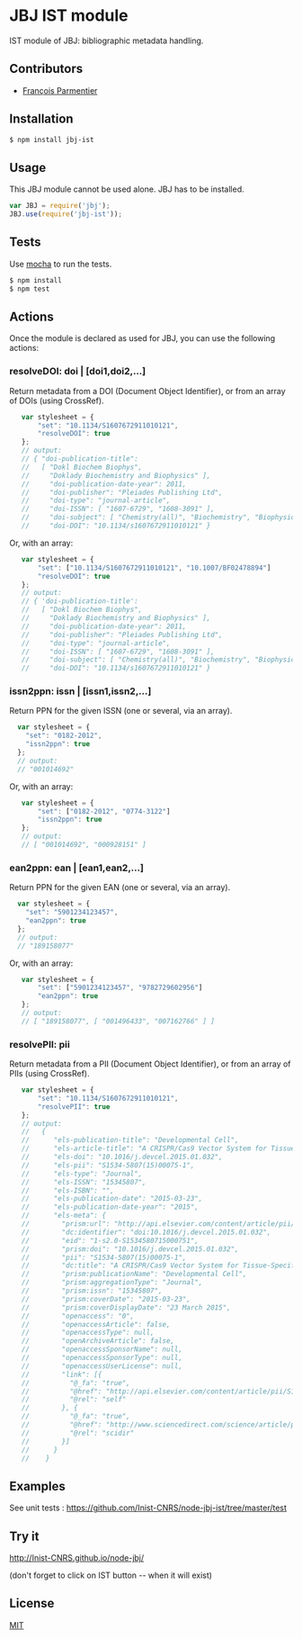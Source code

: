 # JBJ IST module

IST module of JBJ: bibliographic metadata handling.

## Contributors

  * [François Parmentier](https://github.com/parmentf)

## Installation

```bash
$ npm install jbj-ist
```

## Usage

This JBJ module cannot be used alone. JBJ has to be installed.

```js
var JBJ = require('jbj');
JBJ.use(require('jbj-ist'));
```

## Tests

Use [mocha](https://github.com/visionmedia/mocha) to run the tests.

```bash
$ npm install
$ npm test
```

## Actions

Once the module is declared as used for JBJ, you can use the following actions:

<a id="resolveDOI"></a>
### resolveDOI: doi | [doi1,doi2,...]

Return metadata from a DOI (Document Object Identifier), or from an array of
DOIs (using CrossRef).

```javascript
   var stylesheet = {
       "set": "10.1134/S1607672911010121",
       "resolveDOI": true
   };
   // output:
   // { "doi-publication-title": 
   //   [ "Dokl Biochem Biophys",
   //     "Doklady Biochemistry and Biophysics" ],
   //     "doi-publication-date-year": 2011,
   //     "doi-publisher": "Pleiades Publishing Ltd",
   //     "doi-type": "journal-article",
   //     "doi-ISSN": [ "1607-6729", "1608-3091" ],
   //     "doi-subject": [ "Chemistry(all)", "Biochemistry", "Biophysics" ],
   //     "doi-DOI": "10.1134/s1607672911010121" }
```

Or, with an array:

```javascript
   var stylesheet = {
       "set": ["10.1134/S1607672911010121", "10.1007/BF02478894"]
       "resolveDOI": true
   };
   // output:
   // { 'doi-publication-title': 
   //   [ "Dokl Biochem Biophys",
   //     "Doklady Biochemistry and Biophysics" ],
   //     "doi-publication-date-year": 2011,
   //     "doi-publisher": "Pleiades Publishing Ltd",
   //     "doi-type": "journal-article",
   //     "doi-ISSN": [ "1607-6729", "1608-3091" ],
   //     "doi-subject": [ "Chemistry(all)", "Biochemistry", "Biophysics" ],
   //     "doi-DOI": "10.1134/s1607672911010121" }
```


<a id="issn2ppn"></a>
### issn2ppn: issn | [issn1,issn2,...]

Return PPN for the given ISSN (one or several, via an array).

```javascript
  var stylesheet = {
    "set": "0182-2012",
    "issn2ppn": true
  };
  // output:
  // "001014692"
```

Or, with an array:

```javascript
   var stylesheet = {
       "set": ["0182-2012", "0774-3122"]
       "issn2ppn": true
   };
   // output:
   // [ "001014692", "000928151" ]
```

<a id="ean2ppn"></a>
### ean2ppn: ean | [ean1,ean2,...]

Return PPN for the given EAN (one or several, via an array).

```javascript
  var stylesheet = {
    "set": "5901234123457",
    "ean2ppn": true
  };
  // output:
  // "189158077"
```

Or, with an array:

```javascript
   var stylesheet = {
       "set": ["5901234123457", "9782729602956"]
       "ean2ppn": true
   };
   // output:
   // [ "189158077", [ "001496433", "007162766" ] ]
```

<a id="resolvePII"></a>
### resolvePII: pii

Return metadata from a PII (Document Object Identifier), or from an array of
PIIs (using CrossRef).

```javascript
   var stylesheet = {
       "set": "10.1134/S1607672911010121",
       "resolvePII": true
   };
   // output:
   //   {
   //      "els-publication-title": "Developmental Cell",
   //      "els-article-title": "A CRISPR/Cas9 Vector System for Tissue-Specific Gene Disruption in Zebrafish ",
   //      "els-doi": "10.1016/j.devcel.2015.01.032",
   //      "els-pii": "S1534-5807(15)00075-1",
   //      "els-type": "Journal",
   //      "els-ISSN": "15345807",
   //      "els-ISBN": "",
   //      "els-publication-date": "2015-03-23",
   //      "els-publication-date-year": "2015",
   //      "els-meta": {
   //        "prism:url": "http://api.elsevier.com/content/article/pii/S1534580715000751",
   //        "dc:identifier": "doi:10.1016/j.devcel.2015.01.032",
   //        "eid": "1-s2.0-S1534580715000751",
   //        "prism:doi": "10.1016/j.devcel.2015.01.032",
   //        "pii": "S1534-5807(15)00075-1",
   //        "dc:title": "A CRISPR/Cas9 Vector System for Tissue-Specific Gene Disruption in Zebrafish ",
   //        "prism:publicationName": "Developmental Cell",
   //        "prism:aggregationType": "Journal",
   //        "prism:issn": "15345807",
   //        "prism:coverDate": "2015-03-23",
   //        "prism:coverDisplayDate": "23 March 2015",
   //        "openaccess": "0",
   //        "openaccessArticle": false,
   //        "openaccessType": null,
   //        "openArchiveArticle": false,
   //        "openaccessSponsorName": null,
   //        "openaccessSponsorType": null,
   //        "openaccessUserLicense": null,
   //        "link": [{
   //          "@_fa": "true",
   //          "@href": "http://api.elsevier.com/content/article/pii/S1534580715000751",
   //          "@rel": "self"
   //        }, {
   //          "@_fa": "true",
   //          "@href": "http://www.sciencedirect.com/science/article/pii/S1534580715000751",
   //          "@rel": "scidir"
   //        }]
   //      }
   //    }
```


## Examples

See unit tests : https://github.com/Inist-CNRS/node-jbj-ist/tree/master/test


## Try it

http://Inist-CNRS.github.io/node-jbj/

(don't forget to click on IST button -- when it will exist)

## License

[MIT](https://github.com/Inist-CNRS/node-jbj-ist/blob/master/LICENSE)
